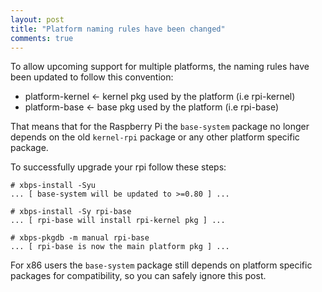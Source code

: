 ```yaml
---
layout: post
title: "Platform naming rules have been changed"
comments: true
---
```


To allow upcoming support for multiple platforms, the naming rules have been updated
to follow this convention:

 - platform-kernel <- kernel pkg used by the platform (i.e rpi-kernel)
 - platform-base <- base pkg used by the platform (i.e rpi-base)

That means that for the Raspberry Pi the `base-system` package no longer depends on
the old `kernel-rpi` package or any other platform specific package.

To successfully upgrade your rpi follow these steps:

```
# xbps-install -Syu
... [ base-system will be updated to >=0.80 ] ...

# xbps-install -Sy rpi-base
... [ rpi-base will install rpi-kernel pkg ] ...

# xbps-pkgdb -m manual rpi-base
... [ rpi-base is now the main platform pkg ] ...
```

For x86 users the `base-system` package still depends on platform specific packages
for compatibility, so you can safely ignore this post.
